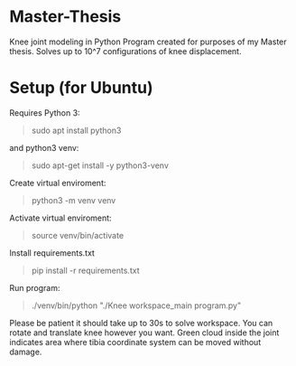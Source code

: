 # Master-Thesis
Knee joint modeling in Python
Program created for purposes of my Master thesis. Solves up to 10^7 configurations of knee displacement. 

# Setup (for Ubuntu)

Requires Python 3:

> sudo apt install python3

and python3 venv:

> sudo apt-get install -y python3-venv

Create virtual enviroment:

> python3 -m venv venv

Activate virtual enviroment:

> source venv/bin/activate

Install requirements.txt

> pip install -r requirements.txt

Run program:

> ./venv/bin/python "./Knee workspace_main program.py"

Please be patient it should take up to 30s to solve workspace.
You can rotate and translate knee however you want. Green cloud inside the joint indicates area where tibia coordinate system can be moved without damage.


